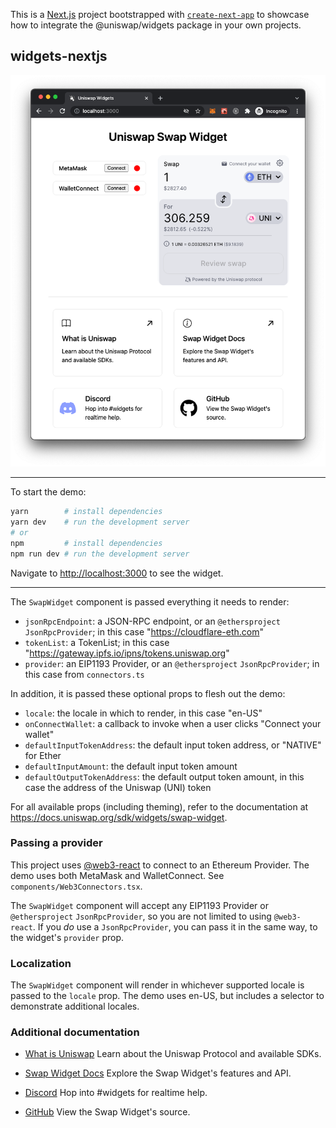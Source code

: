 This is a [Next.js](https://nextjs.org/) project bootstrapped with [`create-next-app`](https://github.com/vercel/next.js/tree/canary/packages/create-next-app) to showcase how to integrate the @uniswap/widgets package in your own projects.

## widgets-nextjs

![Uniswap Widgets](uniswap-widgets.png)

---

To start the demo:

```bash
yarn        # install dependencies
yarn dev    # run the development server
# or
npm         # install dependencies
npm run dev # run the development server
```

Navigate to [http://localhost:3000](http://localhost:3000) to see the widget.

---

The `SwapWidget` component is passed everything it needs to render:

- `jsonRpcEndpoint`: a JSON-RPC endpoint, or an `@ethersproject` `JsonRpcProvider`; in this case "https://cloudflare-eth.com"
- `tokenList`: a TokenList; in this case "https://gateway.ipfs.io/ipns/tokens.uniswap.org"
- `provider`: an EIP1193 Provider, or an `@ethersproject` `JsonRpcProvider`; in this case from `connectors.ts`

In addition, it is passed these optional props to flesh out the demo:

- `locale`: the locale in which to render, in this case "en-US"
- `onConnectWallet`: a callback to invoke when a user clicks "Connect your wallet"
- `defaultInputTokenAddress`: the default input token address, or "NATIVE" for Ether
- `defaultInputAmount`: the default input token amount
- `defaultOutputTokenAddress`: the default output token amount, in this case the address of the Uniswap (UNI) token

For all available props (including theming), refer to the documentation at https://docs.uniswap.org/sdk/widgets/swap-widget.

### Passing a provider

This project uses [@web3-react](https://github.com/NoahZinsmeister/web3-react) to connect to an Ethereum Provider. The demo uses both MetaMask and WalletConnect. See `components/Web3Connectors.tsx`.

The `SwapWidget` component will accept any EIP1193 Provider or `@ethersproject` `JsonRpcProvider`, so you are not limited to using `@web3-react`. If you _do_ use a `JsonRpcProvider`, you can pass it in the same way, to the widget's `provider` prop.

### Localization

The `SwapWidget` component will render in whichever supported locale is passed to the `locale` prop. The demo uses en-US, but includes a selector to demonstrate additional locales.

### Additional documentation

- [What is Uniswap](https://docs.uniwap.org/)
  Learn about the Uniswap Protocol and available SDKs.

- [Swap Widget Docs](https://docs.uniswap.org/sdk/widgets/swap-widget)
  Explore the Swap Widget's features and API.

- [Discord](https://discord.gg/ybKVQUWb4s)
  Hop into #widgets for realtime help.

- [GitHub](https://github.com/Uniswap/interface/blob/main/src/lib/index.tsx)
  View the Swap Widget's source.
